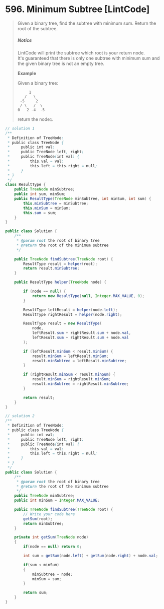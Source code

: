 # 596. Minimum Subtree \[LintCode\]

> Given a binary tree, find the subtree with minimum sum. Return the root of the subtree.
>
> ##### Notice
>
> LintCode will print the subtree which root is your return node.  
> It's guaranteed that there is only one subtree with minimum sum and the given binary tree is not an empty tree.
>
> **Example**
>
> Given a binary tree:
>
> ```
>      1
>    /   \
>  -5     2
>  / \   /  \
> 0   2 -4  -5
> ```
>
> return the node`1`.

```java
// solution 1
/**
 * Definition of TreeNode:
 * public class TreeNode {
 *     public int val;
 *     public TreeNode left, right;
 *     public TreeNode(int val) {
 *         this.val = val;
 *         this.left = this.right = null;
 *     }
 * }
 */
class ResultType {
    public TreeNode minSubtree;
    public int sum, minSum;
    public ResultType(TreeNode minSubtree, int minSum, int sum) {
        this.minSubtree = minSubtree;
        this.minSum = minSum;
        this.sum = sum;
    }
}

public class Solution {
    /**
     * @param root the root of binary tree
     * @return the root of the minimum subtree
     */

    public TreeNode findSubtree(TreeNode root) {
        ResultType result = helper(root);
        return result.minSubtree;
    }

    public ResultType helper(TreeNode node) {

        if (node == null) {
            return new ResultType(null, Integer.MAX_VALUE, 0);
        }

        ResultType leftResult = helper(node.left);
        ResultType rightResult = helper(node.right);

        ResultType result = new ResultType(
            node,
            leftResult.sum + rightResult.sum + node.val,
            leftResult.sum + rightResult.sum + node.val
        );

        if (leftResult.minSum < result.minSum) {
            result.minSum = leftResult.minSum;
            result.minSubtree = leftResult.minSubtree;
        }

        if (rightResult.minSum < result.minSum) {
            result.minSum = rightResult.minSum;
            result.minSubtree = rightResult.minSubtree;
        }

        return result;
    }
}

// solution 2
/**
 * Definition of TreeNode:
 * public class TreeNode {
 *     public int val;
 *     public TreeNode left, right;
 *     public TreeNode(int val) {
 *         this.val = val;
 *         this.left = this.right = null;
 *     }
 * }
 */
public class Solution {
    /**
     * @param root the root of binary tree
     * @return the root of the minimum subtree
     */
    public TreeNode minSubtree;
    public int minSum = Integer.MAX_VALUE;

    public TreeNode findSubtree(TreeNode root) {
        // Write your code here
        getSum(root);
        return minSubtree;
    }

    private int getSum(TreeNode node)
    {
        if(node == null) return 0;

        int sum = getSum(node.left) + getSum(node.right) + node.val;

        if(sum < minSum)
        {
            minSubtree = node;
            minSum = sum;
        }

        return sum;
    }
}
```



